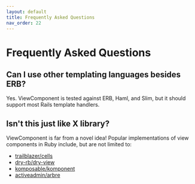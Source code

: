 ```yaml
---
layout: default
title: Frequently Asked Questions
nav_order: 22
---
```


# Frequently Asked Questions

## Can I use other templating languages besides ERB?

Yes. ViewComponent is tested against ERB, Haml, and Slim, but it should support most Rails template handlers.

## Isn't this just like X library?

ViewComponent is far from a novel idea! Popular implementations of view components in Ruby include, but are not limited to:

* [trailblazer/cells](https://github.com/trailblazer/cells)
* [dry-rb/dry-view](https://github.com/dry-rb/dry-view)
* [komposable/komponent](https://github.com/komposable/komponent)
* [activeadmin/arbre](https://github.com/activeadmin/arbre)

